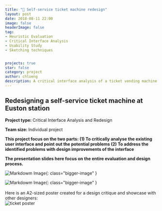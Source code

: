 ```yaml
---
title: "🚉 Self-service ticket machine redesign"
layout: post
date: 2018-08-11 22:00
image: false
headerImage: false
tag:
- Heuristic Evaluation
- Critical Interface Analysis
- Usability Study
- Sketching techniques


projects: true
star: false
category: project
author: chloeng
description: A critical interface analysis of a ticket vending machine at Euston station, followed by a redesign of the machine.
---
```


## Redesigning a self-service ticket machine at Euston station
<b>Project type: </b> Critical Interface Analysis and Redesign

<b>Team size: </b> Individual project

<b>
This project focus on the two parts:
(1) To critically analyse the existing user interface and point out the potential problems
(2) To address the identified problems with design improvements of the interface

The presentation slides here focus on the entire evaluation and design process.
</b>

![Markdowm Image][1]{: class="bigger-image" }



![Markdowm Image][2]{: class="bigger-image" }
<br>
<br>
Here is an A2-sized poster created for a design critique and showcase with other designers:
<br>
<img alt="ticket poster" src="https://chloenhy.github.io/assets/images/train/ticket-machine.jpg" />

[1]: https://chloenhy.github.io/assets/images/train/ticket1.jpg
[2]: https://chloenhy.github.io/assets/images/train/ticket2.jpg
